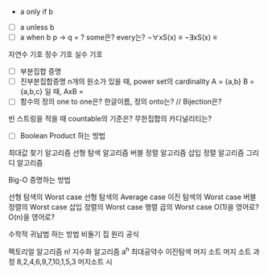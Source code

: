 - a only if b
- [ ] a unless b 
- [ ] a when b
p → q  = ?
some은?
every는?
¬∀xS(x) ≡
¬∃xS(x) ≡

자연수 기호
정수 기호
실수 기호
- [ ] 부분집합 증명 
- [ ] 진부분집합증명
n개의 원소가 있을 때, power set의 cardinality
A = {a,b} B = {a,b,c} 일 때, AxB =
- [ ] 함수의 정의
one to one은? 한글이름, 정의
onto는? //
Bijection은?

빈 스트링을 적을 때
countable의 기준은?
무한집합의 카디널리티는?
- [ ] Boolean Product 하는 방법

최대값 찾기 알고리즘
선형 탐색 알고리즘
버블 정렬 알고리즘
삽입 정렬 알고리즘
그리디 알고리즘

Big-O 증명하는 방법

선형 탐색의 Worst case
선형 탐색의 Average case
이진 탐색의 Worst case
버블 정렬의 Worst case
삽입 정렬의 Worst case
행렬 곱의 Worst case
O(1)을 영어로?
O(n)을 영어로?

수학적 귀납법 하는 방법
비둘기 집 원리 공식

팩토리얼 알고리즘 n!
지수화 알고리즘 a<sup>n</sup>
최대공약수
이진탐색
머지 소트
머지 소트 과정
8,2,4,6,9,7,10,1,5,3
머지소트 시